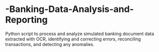 # -Banking-Data-Analysis-and-Reporting
Python script to process and analyze simulated banking document data extracted with OCR, identifying and correcting errors, reconciling transactions, and detecting any anomalies.
